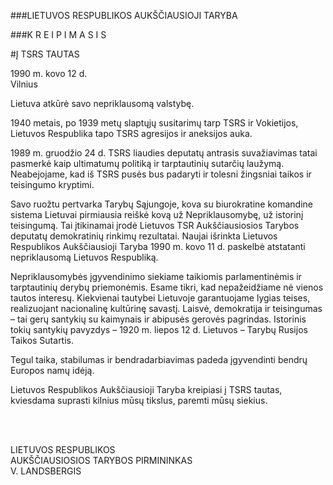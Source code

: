 ###LIETUVOS RESPUBLIKOS AUKŠČIAUSIOJI TARYBA

###K R E I P I M A S I S

#Į TSRS TAUTAS

1990 m. kovo 12 d.  
Vilnius

Lietuva atkūrė savo nepriklausomą valstybę.

1940 metais, po 1939 metų slaptųjų susitarimų tarp TSRS ir Vokietijos, Lietuvos Respublika tapo TSRS agresijos ir aneksijos auka.

1989 m. gruodžio 24 d. TSRS liaudies deputatų antrasis suvažiavimas tatai pasmerkė kaip ultimatumų politiką ir tarptautinių sutarčių laužymą. Neabejojame, kad iš TSRS pusės bus padaryti ir tolesni žingsniai taikos ir teisingumo kryptimi.

Savo ruožtu pertvarka Tarybų Sąjungoje, kova su biurokratine komandine sistema Lietuvai pirmiausia reiškė kovą už Nepriklausomybę, už istorinį teisingumą. Tai įtikinamai įrodė Lietuvos TSR Aukščiausiosios Tarybos deputatų demokratinių rinkimų rezultatai. Naujai išrinkta Lietuvos Respublikos Aukščiausioji Taryba 1990 m. kovo 11 d. paskelbė atstatanti nepriklausomą Lietuvos Respubliką.

Nepriklausomybės įgyvendinimo siekiame taikiomis parlamentinėmis ir tarptautinių derybų priemonėmis. Esame tikri, kad nepažeidžiame nė vienos tautos interesų. Kiekvienai tautybei Lietuvoje garantuojame lygias teises, realizuojant nacionalinę kultūrinę savastį. Laisvė, demokratija ir teisingumas – tai gerų santykių su kaimynais ir abipusės gerovės pagrindas. Istorinis tokių santykių pavyzdys – 1920 m. liepos 12 d. Lietuvos – Tarybų Rusijos Taikos Sutartis.

Tegul taika, stabilumas ir bendradarbiavimas padeda įgyvendinti bendrų Europos namų idėją.

Lietuvos Respublikos Aukščiausioji Taryba kreipiasi į TSRS tautas, kviesdama suprasti kilnius mūsų tikslus, paremti mūsų siekius.

&nbsp;  
&nbsp;  

LIETUVOS RESPUBLIKOS  
AUKŠČIAUSIOSIOS TARYBOS PIRMININKAS  
V. LANDSBERGIS

